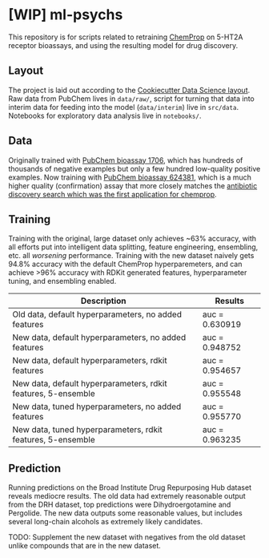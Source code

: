# [WIP] ml-psychs

This repository is for scripts related to retraining [ChemProp](https://github.com/chemprop/chemprop) on 5-HT2A receptor bioassays, and using the resulting model for drug discovery. 

## Layout

The project is laid out according to the [Cookiecutter Data Science layout](https://drivendata.github.io/cookiecutter-data-science/).
Raw data from PubChem lives in `data/raw/`, script for turning that data into interim data for feeding into the model (`data/interim`) live in `src/data`.
Notebooks for exploratory data analysis live in `notebooks/`.

## Data

Originally trained with [PubChem bioassay 1706](https://pubchem.ncbi.nlm.nih.gov/bioassay/1706), which has hundreds of thousands of negative examples but only a few hundred low-quality positive examples.
Now training with [PubChem bioassay 624381](https://pubchem.ncbi.nlm.nih.gov/bioassay/624381), which is a much higher quality (confirmation) assay that more closely matches the [antibiotic discovery search which was the first application for chemprop](https://www.cell.com/cell/fulltext/S0092-8674(20)30102-1).

## Training

Training with the original, large dataset only achieves ~63% accuracy, with all efforts put into intelligent data splitting, feature engineering, ensembling, etc. all _worsening_ performance. 
Training with the new dataset naively gets 94.8% accuracy with the default ChemProp hyperparemeters, and can achieve >96% accuracy with RDKit generated features, hyperparameter tuning, and ensembling enabled. 

| Description                                                   | Results        |
|---------------------------------------------------------------|----------------|
| Old data, default hyperparameters, no added features          | auc = 0.630919 |
| New data, default hyperparameters, no added features          | auc = 0.948752 |
| New data, default hyperparameters, rdkit features             | auc = 0.954657 |
| New data, default hyperparameters, rdkit features, 5-ensemble | auc = 0.955548 |
| New data, tuned hyperparameters, no added features            | auc = 0.955770 |
| New data, tuned hyperparameters, rdkit features, 5-ensemble   | auc = 0.963235 |

## Prediction

Running predictions on the Broad Institute Drug Repurposing Hub dataset reveals mediocre results. 
The old data had extremely reasonable output from the DRH dataset, top predictions were Dihydroergotamine and Pergolide.
The new data outputs some reasonable values, but includes several long-chain alcohols as extremely likely candidates. 

TODO: Supplement the new dataset with negatives from the old dataset unlike compounds that are in the new dataset.